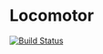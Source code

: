 # Locomotor

[![Build Status](https://travis-ci.org/michaelmior/locomotor.svg)](https://travis-ci.org/michaelmior/locomotor)
